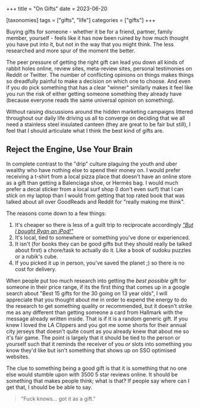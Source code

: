 +++
title = "On Gifts"
date = 2023-06-20

[taxonomies]
tags = ["gifts", "life"]
categories = ["gifts"]
+++

Buying gifts for someone - whether it be for a friend,
partner, family member, yourself - feels like it has now
been ruined by how much thought you have put into it, but not
in the way that you might think. The less researched and more
spur of the moment the better.

<!-- more -->

The peer pressure of getting the right gift can lead you down
all kinds of rabbit holes online, review sites, meta-review sites,
personal testimonies on Reddit or Twitter. The number of conflicting
opinions on things makes things so dreadfully painful to make
a decision on which one to choose. And even if you do pick something
that has a clear "winner" similarly makes it feel like you run
the risk of either getting someone something they already have (because
everyone reads the same universal opinion on something).

Without raising discussions around the hidden marketing campaigns littered
throughout our daily life driving us all to converge on deciding
that we all need a stainless steel insulated canteen
(they are great to be fair but still), I feel that
I should articulate what I think the best kind of gifts are.

## Reject the Engine, Use Your Brain

In complete contrast to the "drip" culture plaguing the youth and uber wealthy
who have nothing else to spend their money on. I would prefer receiving a t-shirt
from a local pizza place that doesn't have an online store as a gift than getting
a Balenciaga shoe, or Hermès bag. I would much prefer a decal sticker from a local
surf shop (I don't even surf) that I can stick on my laptop than I would from
getting that top rated book that was talked about all over GoodReads and Reddit for
"really making me think".

The reasons come down to a few things:

1. It's cheaper so there is less of a guilt trip to reciprocate accordingly
   [_"But I bought Ryan an iPod!"_](https://www.youtube.com/watch?v=19ulSNSRKyU)
2. It's local, tied to somewhere or something you've done or experienced.
3. It isn't (for books they can be good gifts but they should really be talked
   about first) a chore/task to actually do it. Like a book of sudoku puzzles or
   a rubik's cube.
4. If you picked it up in person, you've saved the planet ;) so there is no
   cost for delivery.

When people put too much research into getting the _best possible_ gift for someone
in their price range, if its the first thing that comes up in a google search about
"Best 15 gifts for the 30 going on 13 year olds", I will appreciate that you thought
about me in order to expend the energy to do the research to get something quality
or recommended, but it doesn't strike me as any different than getting someone
a card from Hallmark with the message already written inside. That is if it is
a random generic gift. If you knew I loved the LA Clippers and you got me some shorts
for their annual city jerseys that doesn't quite count as you already knew that about
me so it's fair game. The point is largely that it should be tied to the person or
yourself such that it reminds the receiver of you _or_ slots into something you
know they'd like but isn't something that shows up on SSO optimised websites.

The clue to something being a good gift is that it is something
that no one else would stumble upon with 3500 5 star reviews online.
It should be something that makes people think; what
is that? If people say where can I get that, I should be be able to say.

> "Fuck knows... got it as a gift."
